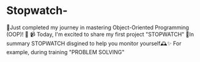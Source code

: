 # Stopwatch-
🚀Just completed my journey in mastering Object-Oriented Programming (OOP)! 🎉
📹 Today, I'm excited to share my first project "STOPWATCH"
🌟In summary STOPWATCH disgined to help you monitor yourself🕰️✨
For example, during training "PROBLEM SOLVING"
